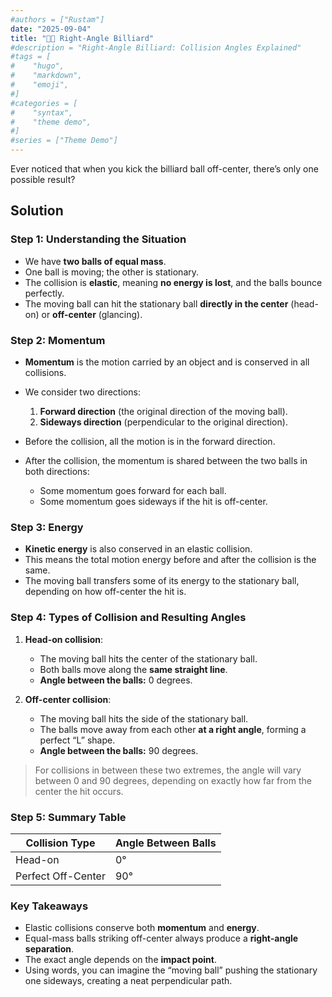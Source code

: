 ```yaml
---
#authors = ["Rustam"]
date: "2025-09-04"
title: "🎱✨ Right-Angle Billiard"
#description = "Right-Angle Billiard: Collision Angles Explained"
#tags = [
#    "hugo",
#    "markdown",
#    "emoji",
#]
#categories = [
#    "syntax",
#    "theme demo",
#]
#series = ["Theme Demo"]
---
```


Ever noticed that when you kick the billiard ball off-center, there’s only one possible result?


## Solution

### Step 1: Understanding the Situation

- We have **two balls of equal mass**.  
- One ball is moving; the other is stationary.  
- The collision is **elastic**, meaning **no energy is lost**, and the balls bounce perfectly.  
- The moving ball can hit the stationary ball **directly in the center** (head-on) or **off-center** (glancing).



### Step 2: Momentum

- **Momentum** is the motion carried by an object and is conserved in all collisions.  
- We consider two directions:  
  1. **Forward direction** (the original direction of the moving ball).  
  2. **Sideways direction** (perpendicular to the original direction).  

- Before the collision, all the motion is in the forward direction.  
- After the collision, the momentum is shared between the two balls in both directions:  
  - Some momentum goes forward for each ball.  
  - Some momentum goes sideways if the hit is off-center.



### Step 3: Energy

- **Kinetic energy** is also conserved in an elastic collision.  
- This means the total motion energy before and after the collision is the same.  
- The moving ball transfers some of its energy to the stationary ball, depending on how off-center the hit is.  



### Step 4: Types of Collision and Resulting Angles

1. **Head-on collision**:  
   - The moving ball hits the center of the stationary ball.  
   - Both balls move along the **same straight line**.  
   - **Angle between the balls:** 0 degrees.

2. **Off-center collision**:  
   - The moving ball hits the side of the stationary ball.  
   - The balls move away from each other **at a right angle**, forming a perfect “L” shape.  
   - **Angle between the balls:** 90 degrees.

> For collisions in between these two extremes, the angle will vary between 0 and 90 degrees, depending on exactly how far from the center the hit occurs.



### Step 5: Summary Table

| Collision Type       | Angle Between Balls |
|---------------------|------------------|
| Head-on             | 0°               |
| Perfect Off-Center  | 90°              |



### Key Takeaways

- Elastic collisions conserve both **momentum** and **energy**.  
- Equal-mass balls striking off-center always produce a **right-angle separation**.  
- The exact angle depends on the **impact point**.  
- Using words, you can imagine the “moving ball” pushing the stationary one sideways, creating a neat perpendicular path.

